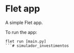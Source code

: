 # Flet app

A simple Flet app.

To run the app:

```
flet run [main.py]
```#   s i m u l a d o r _ i n v e s t i m e n t o s 
 
 
